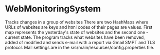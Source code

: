 # WebMonitoringSystem
Tracks changes in a group of websites
There are two HashMaps where URLs of websites are keys and html codes of their pages are values.
First map represents the yesterday's state of websites and the second one - current state.
The program tracks what websites have been removed, added of modified and sends e-mail with a report via Gmail SMPT and TLS protocol.
Mail settings are in the src/main/resources/config.properties file.
